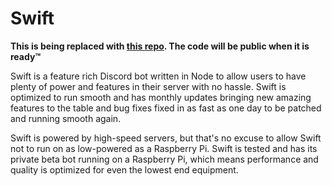 # Swift

**This is being replaced with [this repo](). The code will be public when it is ready™**

Swift is a feature rich Discord bot written in Node to allow users to have plenty of power and features in their server with no hassle. Swift is optimized to run smooth and has monthly updates bringing new amazing features to the table and bug fixes fixed in as fast as one day to be patched and running smooth again.

Swift is powered by high-speed servers, but that's no excuse to allow Swift not to run on as low-powered as a Raspberry Pi. Swift is tested and has its private beta bot running on a Raspberry Pi, which means performance and quality is optimized for even the lowest end equipment.
